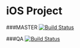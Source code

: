 # iOS Project

###MASTER
[![Build Status](https://travis-ci.org/iOSDevCon1/iOS_Project.svg?branch=master)](https://travis-ci.org/iOSDevCon1/iOS_Project)

###QA
[![Build Status](https://travis-ci.org/iOSDevCon1/iOS_Project.svg?branch=QA)](https://travis-ci.org/iOSDevCon1/iOS_Project)
